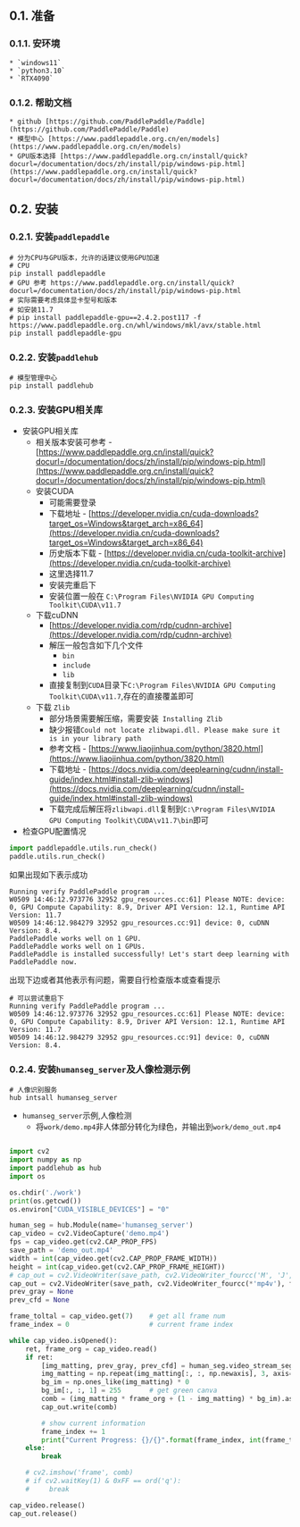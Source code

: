 ## 0.1. 准备
### 0.1.1. 安环境
    * `windows11`
    * `python3.10`
    * `RTX4090`
### 0.1.2. 帮助文档
    * github [https://github.com/PaddlePaddle/Paddle](https://github.com/PaddlePaddle/Paddle)
    * 模型中心 [https://www.paddlepaddle.org.cn/en/models](https://www.paddlepaddle.org.cn/en/models)
    * GPU版本选择 [https://www.paddlepaddle.org.cn/install/quick?docurl=/documentation/docs/zh/install/pip/windows-pip.html](https://www.paddlepaddle.org.cn/install/quick?docurl=/documentation/docs/zh/install/pip/windows-pip.html)
## 0.2. 安装
### 0.2.1. 安装`paddlepaddle`
```Shell
# 分为CPU与GPU版本，允许的话建议使用GPU加速
# CPU
pip install paddlepaddle
# GPU 参考 https://www.paddlepaddle.org.cn/install/quick?docurl=/documentation/docs/zh/install/pip/windows-pip.html
# 实际需要考虑具体显卡型号和版本
# 如安装11.7 
# pip install paddlepaddle-gpu==2.4.2.post117 -f https://www.paddlepaddle.org.cn/whl/windows/mkl/avx/stable.html
pip install paddlepaddle-gpu
```
### 0.2.2. 安装`paddlehub`
```Shell
# 模型管理中心
pip install paddlehub 
```
### 0.2.3. 安装GPU相关库
* 安装GPU相关库
    * 相关版本安装可参考 - [https://www.paddlepaddle.org.cn/install/quick?docurl=/documentation/docs/zh/install/pip/windows-pip.html](https://www.paddlepaddle.org.cn/install/quick?docurl=/documentation/docs/zh/install/pip/windows-pip.html)
    * 安装CUDA
        * 可能需要登录
        * 下载地址 - [https://developer.nvidia.cn/cuda-downloads?target_os=Windows&target_arch=x86_64](https://developer.nvidia.cn/cuda-downloads?target_os=Windows&target_arch=x86_64)
        * 历史版本下载 - [https://developer.nvidia.cn/cuda-toolkit-archive](https://developer.nvidia.cn/cuda-toolkit-archive)
        * 这里选择11.7
        * 安装完重启下
        * 安装位置一般在 `C:\Program Files\NVIDIA GPU Computing Toolkit\CUDA\v11.7`
    * 下载cuDNN
        * [https://developer.nvidia.com/rdp/cudnn-archive](https://developer.nvidia.com/rdp/cudnn-archive)
        * 解压一般包含如下几个文件
            * `bin`
            * `include`
            * `lib`
        * 直接复制到`CUDA`目录下`C:\Program Files\NVIDIA GPU Computing Toolkit\CUDA\v11.7`,存在的直接覆盖即可
    * 下载 `Zlib`
        * 部分场景需要解压缩，需要安装` Installing Zlib`
        * 缺少报错`Could not locate zlibwapi.dll. Please make sure it is in your library path`
        * 参考文档 - [https://www.liaojinhua.com/python/3820.html](https://www.liaojinhua.com/python/3820.html)
        * 下载地址 - [https://docs.nvidia.com/deeplearning/cudnn/install-guide/index.html#install-zlib-windows](https://docs.nvidia.com/deeplearning/cudnn/install-guide/index.html#install-zlib-windows)
        * 下载完成后解压将`zlibwapi.dll`复制到`C:\Program Files\NVIDIA GPU Computing Toolkit\CUDA\v11.7\bin`即可
* 检查GPU配置情况
```python
import paddlepaddle.utils.run_check()
paddle.utils.run_check()
```
如果出现如下表示成功
```Console
Running verify PaddlePaddle program ... 
W0509 14:46:12.973776 32952 gpu_resources.cc:61] Please NOTE: device: 0, GPU Compute Capability: 8.9, Driver API Version: 12.1, Runtime API Version: 11.7
W0509 14:46:12.984279 32952 gpu_resources.cc:91] device: 0, cuDNN Version: 8.4.
PaddlePaddle works well on 1 GPU.
PaddlePaddle works well on 1 GPUs.
PaddlePaddle is installed successfully! Let's start deep learning with PaddlePaddle now.
```
出现下边或者其他表示有问题，需要自行检查版本或查看提示
```Console
# 可以尝试重启下
Running verify PaddlePaddle program ... 
W0509 14:46:12.973776 32952 gpu_resources.cc:61] Please NOTE: device: 0, GPU Compute Capability: 8.9, Driver API Version: 12.1, Runtime API Version: 11.7
W0509 14:46:12.984279 32952 gpu_resources.cc:91] device: 0, cuDNN Version: 8.4.
```

### 0.2.4. 安装`humanseg_server`及人像检测示例
```shell
# 人像识别服务
hub intsall humanseg_server
```
* `humanseg_server`示例,人像检测
    * 将`work/demo.mp4`非人体部分转化为绿色，并输出到`work/demo_out.mp4`

```python

import cv2
import numpy as np
import paddlehub as hub
import os

os.chdir('./work')
print(os.getcwd())
os.environ["CUDA_VISIBLE_DEVICES"] = "0"

human_seg = hub.Module(name='humanseg_server')
cap_video = cv2.VideoCapture('demo.mp4')
fps = cap_video.get(cv2.CAP_PROP_FPS)
save_path = 'demo_out.mp4'
width = int(cap_video.get(cv2.CAP_PROP_FRAME_WIDTH))
height = int(cap_video.get(cv2.CAP_PROP_FRAME_HEIGHT))
# cap_out = cv2.VideoWriter(save_path, cv2.VideoWriter_fourcc('M', 'J', 'P', 'G'), fps, (width, height))
cap_out = cv2.VideoWriter(save_path, cv2.VideoWriter_fourcc(*'mp4v'), fps, (width, height))
prev_gray = None
prev_cfd = None

frame_toltal = cap_video.get(7)    # get all frame num
frame_index = 0                    # current frame index

while cap_video.isOpened():
    ret, frame_org = cap_video.read()
    if ret:
        [img_matting, prev_gray, prev_cfd] = human_seg.video_stream_segment(frame_org=frame_org, frame_id=cap_video.get(1), prev_gray=prev_gray, prev_cfd=prev_cfd, use_gpu=True)
        img_matting = np.repeat(img_matting[:, :, np.newaxis], 3, axis=2)
        bg_im = np.ones_like(img_matting) * 0
        bg_im[:, :, 1] = 255       # get green canva
        comb = (img_matting * frame_org + (1 - img_matting) * bg_im).astype(np.uint8)
        cap_out.write(comb)

        # show current information
        frame_index += 1
        print("Current Progress: {}/{}".format(frame_index, int(frame_toltal)))
    else:
        break

    # cv2.imshow('frame', comb)
    # if cv2.waitKey(1) & 0xFF == ord('q'):
    #     break

cap_video.release()
cap_out.release()

```
